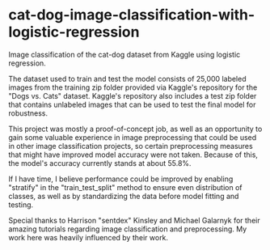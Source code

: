 # cat-dog-image-classification-with-logistic-regression
Image classification of the cat-dog dataset from Kaggle using logistic regression.

The dataset used to train and test the model consists of 25,000 labeled images from the training zip folder provided via Kaggle's repository for the "Dogs vs. Cats" dataset.  Kaggle's repository also includes a test zip folder that contains unlabeled images that can be used to test the final model for robustness.  

This project was mostly a proof-of-concept job, as well as an opportunity to gain some valuable experience in image preprocessing that could be used in other image classification projects, so certain preprocessing measures that might have improved model accuracy were not taken.  Because of this, the model's accuracy currently stands at about 55.8%.  

If I have time, I believe performance could be improved by enabling "stratify" in the "train_test_split" method to ensure even distribution of classes, as well as by standardizing the data before model fitting and testing.  

Special thanks to Harrison "sentdex" Kinsley and Michael Galarnyk for their amazing tutorials regarding image classification and preprocessing.  My work here was heavily influenced by their work.  
